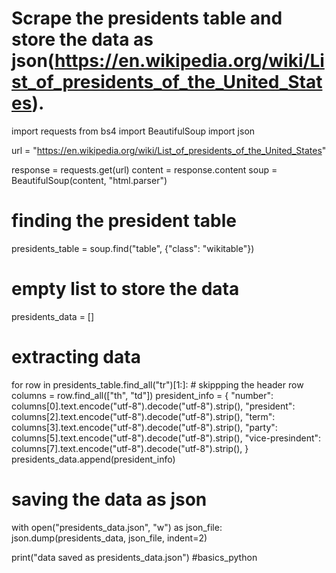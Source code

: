 # Scrape the presidents table and store the data as json(https://en.wikipedia.org/wiki/List_of_presidents_of_the_United_States). 

import requests 
from bs4 import BeautifulSoup
import json

url = "https://en.wikipedia.org/wiki/List_of_presidents_of_the_United_States"

response = requests.get(url)
content = response.content
soup = BeautifulSoup(content, "html.parser")

# finding the president table
presidents_table = soup.find("table", {"class": "wikitable"})

# empty list to store the data
presidents_data = []

# extracting data

for row in presidents_table.find_all("tr")[1:]: # skippping the header row
    columns = row.find_all(["th", "td"])
    president_info = {
        "number": columns[0].text.encode("utf-8").decode("utf-8").strip(),
        "president": columns[2].text.encode("utf-8").decode("utf-8").strip(),
        "term": columns[3].text.encode("utf-8").decode("utf-8").strip(),
        "party": columns[5].text.encode("utf-8").decode("utf-8").strip(),
        "vice-presindent": columns[7].text.encode("utf-8").decode("utf-8").strip(),
    }
    presidents_data.append(president_info)

# saving the data as json
with open("presidents_data.json", "w") as json_file:
    json.dump(presidents_data, json_file, indent=2)

print("data saved as presidents_data.json")
#basics_python
